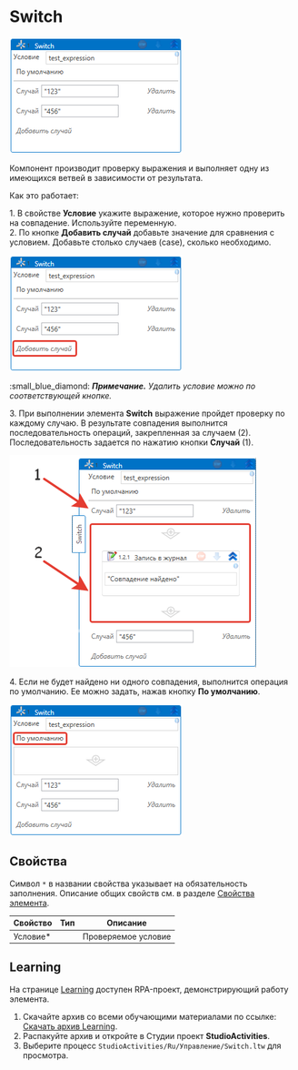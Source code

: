# Switch

![](../../../.gitbook/assets/switch.png)

Компонент производит проверку выражения и выполняет одну из имеющихся ветвей в зависимости от результата.

Как это работает:

1\. В свойстве **Условие** укажите выражение, которое нужно проверить на совпадение. Используйте переменную.\
2\. По кнопке **Добавить случай** добавьте значение для сравнения с условием. Добавьте столько случаев (case), сколько необходимо.

![](../../../.gitbook/assets/switch-add-case.png)

:small\_blue\_diamond: _**Примечание.**_ _Удалить условие можно по соответствующей кнопке._

3\. При выполнении элемента **Switch** выражение пройдет проверку по каждому случаю. В результате совпадения выполнится последовательность операций, закрепленная за случаем (2). Последовательность задается по нажатию кнопки **Случай** (1).

![](../../../.gitbook/assets/switch-elements-for-case.png)

4\. Если не будет найдено ни одного совпадения, выполнится операция по умолчанию. Ее можно задать, нажав кнопку **По умолчанию**.

![](../../../.gitbook/assets/switch-default.png)

## Свойства

Символ `*` в названии свойства указывает на обязательность заполнения. Описание общих свойств см. в разделе [Свойства элемента](https://docs.primo-rpa.ru/primo-rpa/primo-studio/process/elements#svoistva-elementa). 

| Свойство  | Тип | Описание            |
| --------- | --- | ------------------- |
| Условие\* |     | Проверяемое условие |

## Learning 

На странице [Learning](https://github.com/PrimoRPA/Learning) доступен RPA-проект, демонстрирующий работу элемента.

1. Скачайте архив со всеми обучающими материалами по ссылке: [Скачать архив Learning](https://github.com/PrimoRPA/Learning/archive/refs/heads/master.zip).
2. Распакуйте архив и откройте в Студии проект **StudioActivities**.
3. Выберите процесс `StudioActivities/Ru/Управление/Switch.ltw` для просмотра.
